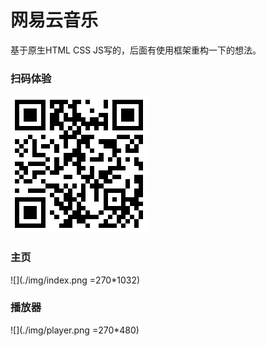 # 网易云音乐
基于原生HTML CSS JS写的，后面有使用框架重构一下的想法。

### 扫码体验
![](./img/1504417572.png)

### 主页
![](./img/index.png =270*1032)

### 播放器
![](./img/player.png =270*480)

